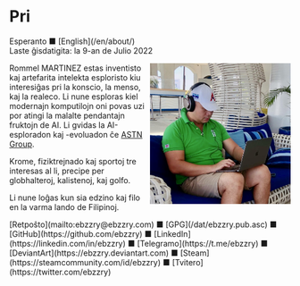 Pri
===

<div class="center">Esperanto ■ [English](/en/about/)</div>
<div class="center">Laste ĝisdatigita: la 9-an de Julio 2022</div>

<div>
<img align="right" width="50%" src="/bil/ebzzry.webp">

Rommel MARTINEZ estas inventisto kaj artefarita intelekta esploristo kiu interesiĝas pri la konscio,
la menso, kaj la realeco. Li nune esploras kiel modernajn komputilojn oni povas uzi por atingi la
malalte pendantajn fruktojn de AI. Li gvidas la AI-esploradon kaj -evoluadon ĉe [ASTN
Group](https://astn-group.com).

Krome, fiziktrejnado kaj sportoj tre interesas al li, precipe per globhalteroj, kalistenoj, kaj
golfo.

Li nune loĝas kun sia edzino kaj filo en la varma lando de Filipinoj.
</div>
<div>
[Retpoŝto](mailto:ebzzry@ebzzry.com) ■ [GPG](/dat/ebzzry.pub.asc) ■ [GitHub](https://github.com/ebzzry) ■ [LinkedIn](https://linkedin.com/in/ebzzry) ■ [Telegramo](https://t.me/ebzzry) ■ [DeviantArt](https://ebzzry.deviantart.com) ■ [Steam](https://steamcommunity.com/id/ebzzry) ■ [Tvitero](https://twitter.com/ebzzry)
</div>
